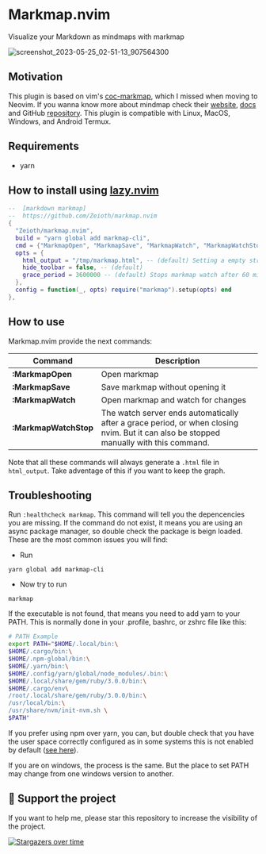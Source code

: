 # Markmap.nvim
Visualize your Markdown as mindmaps with markmap

![screenshot_2023-05-25_02-51-13_907564300](https://github.com/Zeioth/markmap.nvim/assets/3357792/e05a5050-622c-47b9-bc96-6e9ffd266b10)

## Motivation
This plugin is based on vim's [coc-markmap](https://github.com/markmap/coc-markmap), which I missed when moving to Neovim. If you wanna know more about mindmap check their [website](https://markmap.js.org/), [docs](https://markmap.js.org/docs/markmap) and GitHub [repository](https://github.com/markmap/markmap/tree/master/packages/markmap-cli). This plugin is compatible with Linux, MacOS, Windows, and Android Termux.

## Requirements

* yarn

## How to install using [lazy.nvim](https://github.com/folke/lazy.nvim)

```lua
--  [markdown markmap]
--  https://github.com/Zeioth/markmap.nvim
{
  "Zeioth/markmap.nvim",
  build = "yarn global add markmap-cli",
  cmd = {"MarkmapOpen", "MarkmapSave", "MarkmapWatch", "MarkmapWatchStop"},
  opts = {
    html_output = "/tmp/markmap.html", -- (default) Setting a empty string "" here means: [Current buffer path].html
    hide_toolbar = false, -- (default)
    grace_period = 3600000 -- (default) Stops markmap watch after 60 minutes. Set it to 0 to disable the grace_period.
  },
  config = function(_, opts) require("markmap").setup(opts) end
},
```

## How to use
Markmap.nvim provide the next commands:

|  Command            | Description                             |
|---------------------|-----------------------------------------|
| **:MarkmapOpen**    | Open markmap                            |
| **:MarkmapSave**    | Save markmap without opening it         |
| **:MarkmapWatch**   | Open markmap and watch for changes      |
| **:MarkmapWatchStop** | The watch server ends automatically after a grace period, or when closing nvim. But it can also be stopped manually with this command. |

Note that all these commands will always generate a `.html` file in `html_output`. Take adventage of this if you want to keep the graph.

## Troubleshooting
Run `:healthcheck markmap`. This command will tell you the depencencies you are missing. If the command do not exist, it means you are using an async package manager, so double check the package is beign loaded. These are the most common issues you will find:

* Run
```
yarn global add markmap-cli
```    
* Now try to run
```    
markmap
```
If the executable is not found, that means you need to add yarn to your PATH. This is normally done in your .profile, bashrc, or zshrc file like this:

``` sh
# PATH Example
export PATH="$HOME/.local/bin:\
$HOME/.cargo/bin:\
$HOME/.npm-global/bin:\
$HOME/.yarn/bin:\
$HOME/.config/yarn/global/node_modules/.bin:\
$HOME/.local/share/gem/ruby/3.0.0/bin:\
$HOME/.cargo/env\
/root/.local/share/gem/ruby/3.0.0/bin:\
/usr/local/bin:\
/usr/share/nvm/init-nvm.sh \
$PATH"
```
If you prefer using npm over yarn, you can, but double check that you have the user space correctly configured  as in some systems this is not enabled by default ([see here](https://docs.npmjs.com/resolving-eacces-permissions-errors-when-installing-packages-globally)).

If you are on windows, the process is the same. But the place to set PATH may change from one windows version to another.

## 🌟 Support the project
If you want to help me, please star this repository to increase the visibility of the project.

[![Stargazers over time](https://starchart.cc/Zeioth/markmap.nvim.svg)](https://starchart.cc/Zeioth/markmap.nvim)
